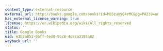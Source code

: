 ```yaml
---
content_type: external-resource
external_url: http://books.google.com/books?id=MB5zuyyQ4rMC&pg=PA239=onepage
has_external_license_warning: true
license: https://en.wikipedia.org/wiki/All_rights_reserved
status: ''
title: Google Books
uid: e3b5a853-9bff-4ed8-96c8-4c8ca3195a82
wayback_url: ''
---
```

